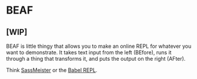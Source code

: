 # BEAF

## [WIP]

BEAF is little thingy that allows you to make an online REPL for whatever you want to demonstrate. It takes text input from the left (BEfore), runs it through a thing that transforms it, and puts the output on the right (AFter).

Think [SassMeister](http://www.sassmeister.com/) or the [Babel REPL](https://babeljs.io/repl/).
